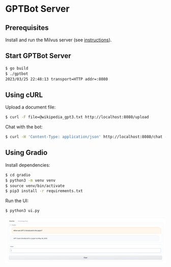 # GPTBot Server


## Prerequisites

Install and run the Milvus server (see [instructions](../../milvus)).

## Start GPTBot Server

```bash
$ go build
$ ./gptbot
2023/03/25 22:48:13 transport=HTTP addr=:8080
```

## Using cURL

Upload a document file:

```bash
$ curl -F file=@wikipedia_gpt3.txt http://localhost:8080/upload
```

Chat with the bot:

```bash
$ curl -H 'Content-Type: application/json' http://localhost:8080/chat -d '{"question": "When was GPT-3 introduced in the paper?"}'
```

## Using Gradio

Install dependencies:

```bash
$ cd gradio
$ python3 -m venv venv
$ source venv/bin/activate
$ pip3 install -r requirements.txt
```

Run the UI:

```bash
$ python3 ui.py
```

![gradio](gradio/gradio.png)
